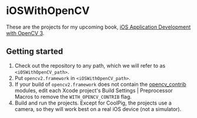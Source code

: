 # iOSWithOpenCV
These are the projects for my upcoming book, [iOS Application Development with OpenCV 3](https://www.packtpub.com/application-development/ios-application-development-opencv).

## Getting started
1. Check out the repository to any path, which we will refer to as `<iOSWithOpenCV_path>`.
2. Put `opencv2.framework` in `<iOSWithOpenCV_path>`.
3. If your build of `opencv2.framework` does not contain the [opencv_contrib](https://github.com/Itseez/opencv_contrib) modules, edit each Xcode project's Build Settings | Preprocessor Macros to remove the `WITH_OPENCV_CONTRIB` flag.
4. Build and run the projects. Except for CoolPig, the projects use a camera, so they will work best on a real iOS device (not a simulator).
